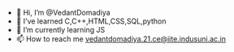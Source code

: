 - 👋 Hi, I’m @VedantDomadiya
- 👀 I've learned C,C++,HTML,CSS,SQL,python
- 🌱 I’m currently learning JS
- 📫 How to reach me vedantdomadiya.21.ce@iite.indusuni.ac.in

